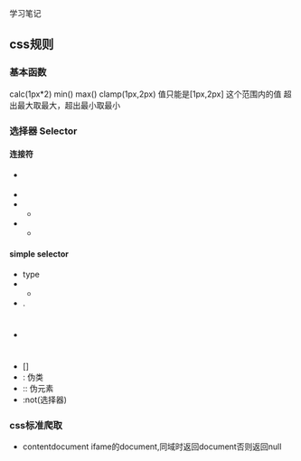 学习笔记
## css规则
### 基本函数
calc(1px*2) 
min()
max()
clamp(1px,2px) 值只能是[1px,2px] 这个范围内的值 超出最大取最大，超出最小取最小
### 选择器 Selector
#### 连接符
+ >
+ <space>
+ +
+ -
#### simple selector

+ type
+ *
+ .
+ #
+ []
+ : 伪类
+ :: 伪元素
+ :not(选择器)
### css标准爬取
+ contentdocument ifame的document,同域时返回document否则返回null